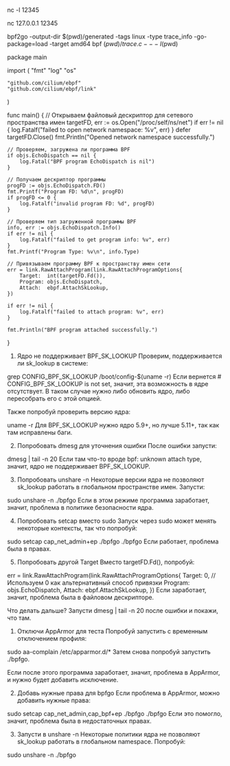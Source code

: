 
nc -l 12345

nc 127.0.0.1 12345

bpf2go -output-dir $(pwd)/generated -tags linux -type trace_info -go-package=load -target amd64 bpf $(pwd)/trace.c -- -I$(pwd)

package main

import (
	"fmt"
	"log"
	"os"

	"github.com/cilium/ebpf"
	"github.com/cilium/ebpf/link"
)

func main() {
	// Открываем файловый дескриптор для сетевого пространства имен
	targetFD, err := os.Open("/proc/self/ns/net")
	if err != nil {
		log.Fatalf("failed to open network namespace: %v", err)
	}
	defer targetFD.Close()
	fmt.Println("Opened network namespace successfully.")

	// Проверяем, загружена ли программа BPF
	if objs.EchoDispatch == nil {
		log.Fatal("BPF program EchoDispatch is nil")
	}

	// Получаем дескриптор программы
	progFD := objs.EchoDispatch.FD()
	fmt.Printf("Program FD: %d\n", progFD)
	if progFD <= 0 {
		log.Fatalf("invalid program FD: %d", progFD)
	}

	// Проверяем тип загруженной программы BPF
	info, err := objs.EchoDispatch.Info()
	if err != nil {
		log.Fatalf("failed to get program info: %v", err)
	}
	fmt.Printf("Program Type: %v\n", info.Type)

	// Привязываем программу BPF к пространству имен сети
	err = link.RawAttachProgram(link.RawAttachProgramOptions{
		Target:  int(targetFD.Fd()),
		Program: objs.EchoDispatch,
		Attach:  ebpf.AttachSkLookup,
	})

	if err != nil {
		log.Fatalf("failed to attach program: %v", err)
	}

	fmt.Println("BPF program attached successfully.")
}



1. Ядро не поддерживает BPF_SK_LOOKUP
Проверим, поддерживается ли sk_lookup в системе:


grep CONFIG_BPF_SK_LOOKUP /boot/config-$(uname -r)
Если вернется # CONFIG_BPF_SK_LOOKUP is not set, значит, эта возможность в ядре отсутствует. В таком случае нужно либо обновить ядро, либо пересобрать его с этой опцией.

Также попробуй проверить версию ядра:


uname -r
Для BPF_SK_LOOKUP нужно ядро 5.9+, но лучше 5.11+, так как там исправлены баги.

2. Попробовать dmesg для уточнения ошибки
После ошибки запусти:

dmesg | tail -n 20
Если там что-то вроде bpf: unknown attach type, значит, ядро не поддерживает BPF_SK_LOOKUP.

3. Попробовать unshare -n
Некоторые версии ядра не позволяют sk_lookup работать в глобальном пространстве имен. Запусти:


sudo unshare -n ./bpfgo
Если в этом режиме программа заработает, значит, проблема в политике безопасности ядра.

4. Попробовать setcap вместо sudo
Запуск через sudo может менять некоторые контексты, так что попробуй:

sudo setcap cap_net_admin+ep ./bpfgo
./bpfgo
Если работает, проблема была в правах.

5. Попробовать другой Target
Вместо targetFD.Fd(), попробуй:


err = link.RawAttachProgram(link.RawAttachProgramOptions{
	Target:  0, // Используем 0 как альтернативный способ привязки
	Program: objs.EchoDispatch,
	Attach:  ebpf.AttachSkLookup,
})
Если заработает, значит, проблема была в файловом дескрипторе.

Что делать дальше?
Запусти dmesg | tail -n 20 после ошибки и покажи, что там.



1. Отключи AppArmor для теста
Попробуй запустить с временным отключением профиля:

sudo aa-complain /etc/apparmor.d/*
Затем снова попробуй запустить ./bpfgo.

Если после этого программа заработает, значит, проблема в AppArmor, и нужно будет добавить исключение.

2. Добавь нужные права для bpfgo
Если проблема в AppArmor, можно добавить нужные права:


sudo setcap cap_net_admin,cap_bpf+ep ./bpfgo
./bpfgo
Если это помогло, значит, проблема была в недостаточных правах.

3. Запусти в unshare -n
Некоторые политики ядра не позволяют sk_lookup работать в глобальном namespace. Попробуй:


sudo unshare -n ./bpfgo
